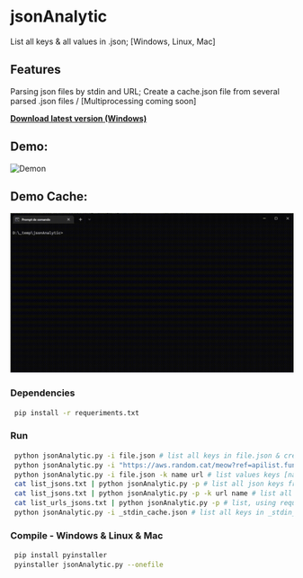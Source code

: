 # jsonAnalytic


List all keys & all values in .json; [Windows, Linux, Mac]

## Features
Parsing json files by stdin and URL; Create a cache.json file from several parsed .json files / [Multiprocessing coming soon]


[**Download latest version (Windows)**](https://github.com/raylan-oliveira/jsonAnalytic/releases/latest)
## Demo:
![Demon](https://raw.githubusercontent.com/raylan-oliveira/demos/main/demos/jsonAnalytic.gif)

## Demo Cache:
![Demon](https://raw.githubusercontent.com/raylan-oliveira/demos/main/demos/jsonAnalytic_cache.gif)

### Dependencies
   ```sh
	pip install -r requeriments.txt
   ```
   
### Run
   ```sh
	python jsonAnalytic.py -i file.json # list all keys in file.json & create _file_cache.json
	python jsonAnalytic.py -i "https://aws.random.cat/meow?ref=apilist.fun" # list all keys in URL response & create _aws.random.cat_cache.json
	python jsonAnalytic.py -i file.json -k name url # list values keys [name, url] in file.json & create _name_url_cache.json
    cat list_jsons.txt | python jsonAnalytic.py -p # list all json keys from list_jsons.txt & create _stdin_cache.json
    cat list_jsons.txt | python jsonAnalytic.py -p -k url name # list all json values keys [url, name] from list_jsons.txt & create _stdin_cache.json
    cat list_urls_jsons.txt | python jsonAnalytic.py -p # list, using requests, all json keys from list_urls_jsons.txt & create _stdin_cache.json
    python jsonAnalytic.py -i _stdin_cache.json # list all keys in _stdin_cache.json // not using requests, not create cache 
   ```
	
### Compile - Windows & Linux & Mac
   ```sh
	pip install pyinstaller
	pyinstaller jsonAnalytic.py --onefile	   
   ```
